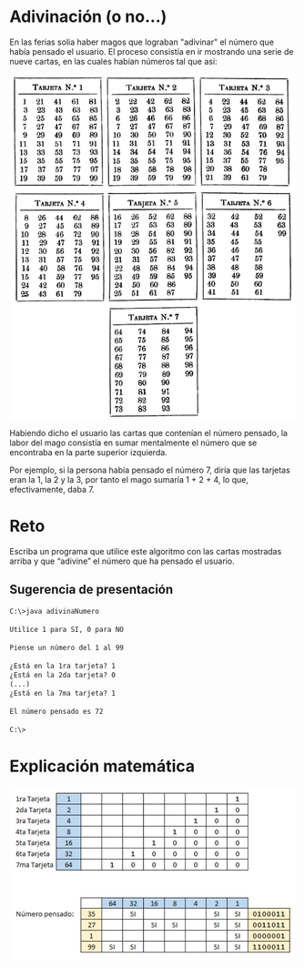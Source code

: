 # Adivinación (o no...)

En las ferias solia haber magos que lograban "adivinar" el número que había pensado el usuario. El proceso consistía en ir mostrando una serie de nueve cartas, en las cuales habían números tal que así:

![](../images/numerosAdivinacion.png)

Habiendo dicho el usuario las cartas que contenían el número pensado, la labor del mago consistía en sumar mentalmente el número que se encontraba en la parte superior izquierda. 

Por ejemplo, si la persona había pensado el número 7, diría que las tarjetas eran la 1, la 2 y la 3, por tanto el mago sumaría 1 + 2 + 4, lo que, efectivamente, daba 7.

# Reto

Escriba un programa que utilice este algoritmo con las cartas mostradas arriba y que “adivine” el número que ha pensado el usuario.

## Sugerencia de presentación

```
C:\>java adivinaNumero

Utilice 1 para SI, 0 para NO

Piense un número del 1 al 99

¿Está en la 1ra tarjeta? 1
¿Está en la 2da tarjeta? 0
(...)
¿Está en la 7ma tarjeta? 1

El número pensado es 72

C:\>
```

# Explicación matemática

![](../images/numerosAdivinacionExplicacion.png)